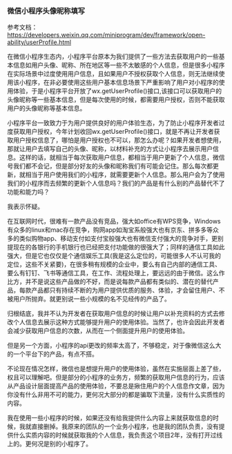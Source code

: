 ### 微信小程序头像昵称填写

参考文档：https://developers.weixin.qq.com/miniprogram/dev/framework/open-ability/userProfile.html

在微信小程序生态内，小程序平台原本为我们提供了一些方法去获取用户的一些基本信息如用户头像、昵称、所在地区等一些不太敏感的个人信息，但是很多小程序在实际场景中过度使用用户信息，且如果用户不授权获取个人信息，则无法继续使用该小程序，在非必要使用这些用户基本信息场景下严重影响了用户对小程序的使用体验，于是小程序平台开放了wx.getUserProfile()接口,该接口可以获取用户的头像昵称等一些基本信息，但是每次使用的时候，都需要用户授权，否则不能获取用户的头像昵称等基本信息。

小程序平台一致致力于为用户提供良好的用户体验生态，为了防止小程序开发者过度获取用户授权，今年计划收回wx.getUserProfile()接口，就是不再让开发者获取用户授权信息了，哪怕是用户授权也不可以，那怎么办呢？如果开发者想使用，那就让用户去填写自己的头像、昵称，以材料补充的方式让小程序去展示用户信息。这样的话，就相当于每次获取用户信息，都相当于用户更新了个人信息，微信号我们都不会记，但是部分好友的头像和昵称我们有可能会记住。那么每次都更新，就相当于用户使用我们的小程序，就需要更新个人信息。那么用户会为了使用我们的小程序而去频繁的更新个人信息吗？我们的产品是有什么别的产品替代不了功能和能力吗？

我表示怀疑。

在互联网时代，很难有一款产品没有竞品，强大如office有WPS竞争，Windows有众多的linux和mac存在竞争，购网app如淘宝系般强大也有京东、拼多多等众多的类似购物app、移动支付如支付宝般强大也有微信支付强大的竞争对手，更别提现在的各银行的手机银行也已经把支付功能做的很强大了；同样的通信工具如此强大，但是它也仅仅是个通信娱乐工具(我是这么定位的，可能很多人不认可我的定位，这些不关紧要)，在很多稍有规模的企业中，要么有自己内部的通信工具、要么有钉钉、飞书等通信工具，在工作、流程处理上，要远远的由于微信。这么作比方，并不是说这些产品做的不好，而是说每款产品都有类似的、潜在的替代产品，每款产品都只有持续不断的为用户提供优质的服务、体验，才会留住用户、不被用户所抛弃。就更别说一些小规模的名不见经传的产品了。

归根结底，我并不认为开发者在获取用户信息的时候让用户以补充资料的方式去修改个人信息去展示这种方式能够提升用户的使用体验。当然了，也许会因此开发者会减少获取用户信息的次数，从而在一个侧面提升用户的使用体验。

但是另一个方面，小程序的api更改的频率太高了，不够稳定，对于像微信这么大的一个平台下的产品，有点不搭。

不论现在情况怎样，微信也是想提升用户的使用体验，虽然在实施层面上差了些，权且可以理解吧。但是部分的小程序的业务方，频繁的获取用户信息的行为，应该从产品设计层面提高产品的使用体验，不要总是揪住用户的个人信息作文章，因为你没有什么非用不可的能力，更何况大部分的都是骗取下流量，没有什么实质性的内容。

我在使用一些小程序的时候，如果还没有给我提供什么内容上来就获取信息的时候，我就直接删掉。我原来的团队的一个业务小程序，也是我的团队负责，没有提供什么实质内容的时候就获取我的个人信息，我负责这个项目2年，没有打开过线上的。更何况是别的小程序了。